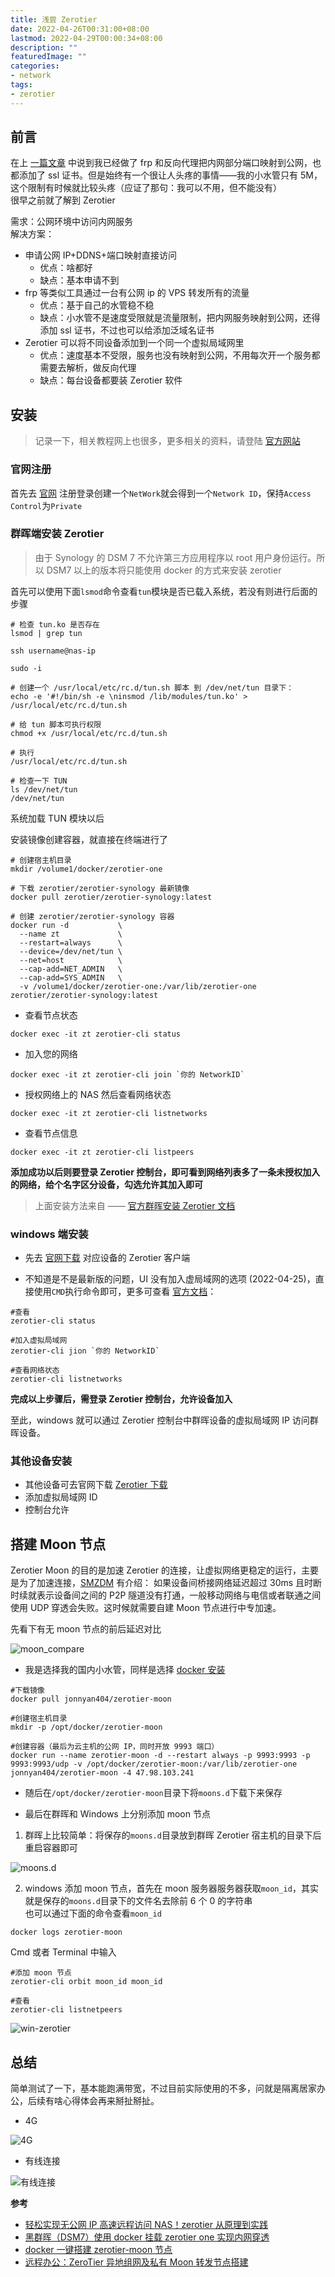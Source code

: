 ```yaml
---
title: 浅尝 Zerotier
date: 2022-04-26T00:31:00+08:00
lastmod: 2022-04-29T00:00:34+08:00
description: ""
featuredImage: ""
categories:
- network
tags:
- zerotier
---
```


## 前言

在上 [一篇文章](https://www.zggsong.cn/archives/synology-ds220.html) 中说到我已经做了 frp 和反向代理把内网部分端口映射到公网，也都添加了 ssl 证书。但是始终有一个很让人头疼的事情——我的小水管只有 5M，这个限制有时候就比较头疼（应证了那句：我可以不用，但不能没有）  
很早之前就了解到 Zerotier  

需求：公网环境中访问内网服务  
解决方案：
- 申请公网 IP+DDNS+端口映射直接访问
  - 优点：啥都好
  - 缺点：基本申请不到
- frp 等类似工具通过一台有公网 ip 的 VPS 转发所有的流量
  - 优点：基于自己的水管稳不稳
  - 缺点：小水管不是速度受限就是流量限制，把内网服务映射到公网，还得添加 ssl 证书，不过也可以给添加泛域名证书
- Zerotier 可以将不同设备添加到一个同一个虚拟局域网里
  - 优点：速度基本不受限，服务也没有映射到公网，不用每次开一个服务都需要去解析，做反向代理
  - 缺点：每台设备都要装 Zerotier 软件

## 安装

> 记录一下，相关教程网上也很多，更多相关的资料，请登陆 [官方网站](https://docs.zerotier.com/)

### 官网注册

首先去 [官网](https://www.zerotier.com/) 注册登录创建一个`NetWork`就会得到一个`Network ID`，保持`Access Control`为`Private`

### 群晖端安装 Zerotier

> 由于 Synology 的 DSM 7 不允许第三方应用程序以 root 用户身份运行。所以 DSM7 以上的版本将只能使用 docker 的方式来安装 zerotier

首先可以使用下面`lsmod`命令查看`tun`模块是否已载入系统，若没有则进行后面的步骤
```
# 检查 tun.ko 是否存在
lsmod | grep tun
```

```
ssh username@nas-ip

sudo -i

# 创建一个 /usr/local/etc/rc.d/tun.sh 脚本 到 /dev/net/tun 目录下：
echo -e '#!/bin/sh -e \ninsmod /lib/modules/tun.ko' > /usr/local/etc/rc.d/tun.sh

# 给 tun 脚本可执行权限
chmod +x /usr/local/etc/rc.d/tun.sh

# 执行
/usr/local/etc/rc.d/tun.sh

# 检查一下 TUN
ls /dev/net/tun
/dev/net/tun
```
系统加载 TUN 模块以后  

安装镜像创建容器，就直接在终端进行了

```
# 创建宿主机目录
mkdir /volume1/docker/zerotier-one

# 下载 zerotier/zerotier-synology 最新镜像
docker pull zerotier/zerotier-synology:latest

# 创建 zerotier/zerotier-synology 容器
docker run -d           \
  --name zt             \
  --restart=always      \
  --device=/dev/net/tun \
  --net=host            \
  --cap-add=NET_ADMIN   \
  --cap-add=SYS_ADMIN   \
  -v /volume1/docker/zerotier-one:/var/lib/zerotier-one zerotier/zerotier-synology:latest
```

- 查看节点状态

```
docker exec -it zt zerotier-cli status
```

- 加入您的网络

```
docker exec -it zt zerotier-cli join `你的 NetworkID`
```

- 授权网络上的 NAS 然后查看网络状态

```
docker exec -it zt zerotier-cli listnetworks
```

- 查看节点信息

```
docker exec -it zt zerotier-cli listpeers
```

**添加成功以后则要登录 Zerotier 控制台，即可看到网络列表多了一条未授权加入的网络，给个名字区分设备，勾选允许其加入即可**

> 上面安装方法来自 —— [官方群晖安装 Zerotier 文档](https://docs.zerotier.com/devices/synology/)

### windows 端安装

- 先去 [官网下载](https://www.zerotier.com/download/) 对应设备的 Zerotier 客户端

- 不知道是不是最新版的问题，UI 没有加入虚局域网的选项 (2022-04-25)，直接使用`CMD`执行命令即可，更多可查看 [官方文档](https://zerotier.atlassian.net/wiki/spaces/SD/pages/29065282/Command+Line+Interface+zerotier-cli)：

```
#查看
zerotier-cli status

#加入虚拟局域网
zerotier-cli jion `你的 NetworkID`

#查看网络状态
zerotier-cli listnetworks
```
**完成以上步骤后，需登录 Zerotier 控制台，允许设备加入**

至此，windows 就可以通过 Zerotier 控制台中群晖设备的虚拟局域网 IP 访问群晖设备。

### 其他设备安装

- 其他设备可去官网下载 [Zerotier 下载](https://www.zerotier.com/download/)
- 添加虚拟局域网 ID
- 控制台允许

## 搭建 Moon 节点

Zerotier Moon 的目的是加速 Zerotier 的连接，让虚拟网络更稳定的运行，主要是为了加速连接，[SMZDM](https://post.smzdm.com/p/adwrepgk) 有介绍：  如果设备间桥接网络延迟超过 30ms 且时断时续就表示设备间之间的 P2P 隧道没有打通，一般移动网络与电信或者联通之间使用 UDP 穿透会失败。这时候就需要自建 Moon 节点进行中专加速。  

先看下有无 moon 节点的前后延迟对比

![moon_compare](https://cdn.zggsong.cn/2022/04/26/6edd7461b644d.png)

- 我是选择我的国内小水管，同样是选择 [docker 安装](https://hub.docker.com/r/jonnyan404/zerotier-moon)

```
#下载镜像
docker pull jonnyan404/zerotier-moon

#创建宿主机目录
mkdir -p /opt/docker/zerotier-moon

#创建容器（最后为云主机的公网 IP，同时开放 9993 端口）
docker run --name zerotier-moon -d --restart always -p 9993:9993 -p 9993:9993/udp -v /opt/docker/zerotier-moon:/var/lib/zerotier-one jonnyan404/zerotier-moon -4 47.98.103.241
```
- 随后在`/opt/docker/zerotier-moon`目录下将`moons.d`下载下来保存

- 最后在群晖和 Windows 上分别添加 moon 节点

1. 群晖上比较简单：将保存的`moons.d`目录放到群晖 Zerotier 宿主机的目录下后重启容器即可  

![moons.d](https://cdn.zggsong.cn/2022/04/25/120625605d6f3.png)

2. windows 添加 moon 节点，首先在 moon 服务器服务器获取`moon_id`，其实就是保存的`moons.d`目录下的文件名去除前 6 个 0 的字符串  
也可以通过下面的命令查看`moon_id`

```
docker logs zerotier-moon
```
Cmd 或者 Terminal 中输入
```
#添加 moon 节点
zerotier-cli orbit moon_id moon_id

#查看
zerotier-cli listnetpeers
```
![win-zerotier](https://cdn.zggsong.cn/2022/04/25/da5a8ac0457e0.png)

## 总结

简单测试了一下，基本能跑满带宽，不过目前实际使用的不多，问就是隔离居家办公，后续有啥心得体会再来掰扯掰扯。
- 4G  

![4G](https://cdn.zggsong.cn/2022/04/25/79ed213924339.png)

- 有线连接  

![有线连接](https://cdn.zggsong.cn/2022/04/26/3fac8776bbf44.png)

**参考**
- [轻松实现无公网 IP 高速远程访问 NAS！zerotier 从原理到实践](https://post.smzdm.com/p/apzd4mww/) 
- [黑群晖（DSM7）使用 docker 挂载 zerotier one 实现内网穿透](https://blog.csdn.net/cmf1055/article/details/124236282) 
- [docker 一键搭建 zerotier-moon 节点 ](https://www.cnblogs.com/jonnyan/p/12566647.html)
- [远程办公：ZeroTier 异地组网及私有 Moon 转发节点搭建](https://post.smzdm.com/p/adwrepgk)
